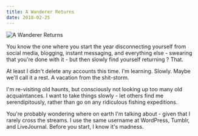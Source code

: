 ```yaml
---
title: A Wanderer Returns
date: 2018-02-25
---
```


![A Wanderer Returns](https://source.unsplash.com/DWyRC2juMgs/1600x900)

You know the one where you start the year disconnecting yourself from social media, blogging, instant messaging, and everything else - swearing that you're done with it - but then slowly find yourself returning ? That.

At least I didn't delete any accounts this time. I'm learning. Slowly. Maybe we'll call it a rest. A vacation from the shit-storm.

I'm re-visiting old haunts, but consciously not looking up too many old acquaintances. I want to take things slowly - let others find me serendipitously, rather than go on any ridiculous fishing expeditions.

You're probably wondering where on earth I'm talking about - given that I rarely cross the streams. I use the same username at WordPress, Tumblr, and LiveJournal. Before you start, I know it's madness.